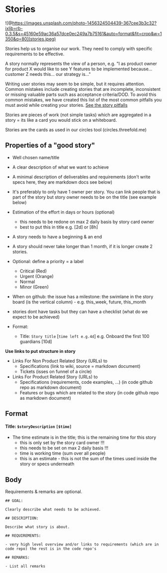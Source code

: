 # Stories

![@https://images.unsplash.com/photo-1456324504439-367cee3b3c32?ixlib=rb-0.3.5&s=45160e59ac36a57dce0ec249a7b75161&auto=format&fit=crop&w=1350&q=80](stories.jpeg)


Stories help us to organise our work. They need to comply with specific requirements to be effective.

A story normally represents the view of a person, e.g. "I as product owner for product X would like to see Y features to be implemented because... customer Z needs this... our strategy is..."

Writing user stories may seem to be simple, but it requires attention. Common mistakes include creating stories that are incomplete, inconsistent or missing valuable parts such ass acceptance criteria/DOD. To avoid this common mistakes, we have created this list of the most common pitfalls you must avoid while creating your stories.  [See the story pitfalls](story_pitfalls.md)

Stories are pieces of work (not simple tasks) which are aggregated in a story = its like a card you would stick on a whiteboard.

Stories are the cards as used in our circles tool (circles.threefold.me)

## Properties of a "good story"

- Well chosen name/title
- A clear description of what we want to achieve
- A minimal description of deliverables and requirements (don't write specs here, they are markdown docs see below)
- It's preferably to only have 1 owner per story. You can link people that is part of the story but story owner needs to be on the title (see example below)
- Estimation of the effort in days or hours (optional)
    - this needs to be redone on max 2 daily basis by story card owner
    - best to put this in title e.g. [2d] or [8h]
- A story needs to have a beginning & an end
- A story should never take longer than 1 month, if it is longer create 2 stories.

- Optional: define a priority = a label
    - Critical (Red)
    - Urgent (Orange)
    - Normal
    - Minor (Green)

- When on github: the issue has a milestone: the swimlane in the story board (is the vertical column) 
        - e.g. this_week, future, this_month

- stories dont have tasks but they can have a checklist (what do we expect to be achieved)

- Format:
	- Title: ```Story title``` [```time left e.g.4d```] e.g. Onboard the first 100 guardians [10d]



**Use links to put structure in story**

- Links For Non Product Related Story (URLs) to
    - Specifications (link to wiki, source = markdown document)
    - Tickets (isses on funnel of a circle)
- Links For Product Related Story (URLs)  to
    - Specifications (requirements, code examples, ...) (in code github repo as markdown document)
    - Features or bugs which are related to the story (in code github repo as markdown document)

## Format

#### Title: ```$storyDescription``` ```[$time]```

- The time estimate is in the title; this is the remaining time for this story
    - this is only set by the story card owner !!!
    - this needs to be set on max 2 daily basis !!!
    - time is working time (sum over all people)
    - this is an estimate - this is not the sum of the times used inside the story or specs underneath

## Body

Requirements & remarks are optional.


```
## GOAL:

Clearly describe what needs to be achieved.

## DESCRIPTION:

Describe what story is about.

## REQUIREMENTS:

- very high level overview and/or links to requirements (which are in code repo) the rest is in the code repo's

## REMARKS:

- List all remarks
 
```
